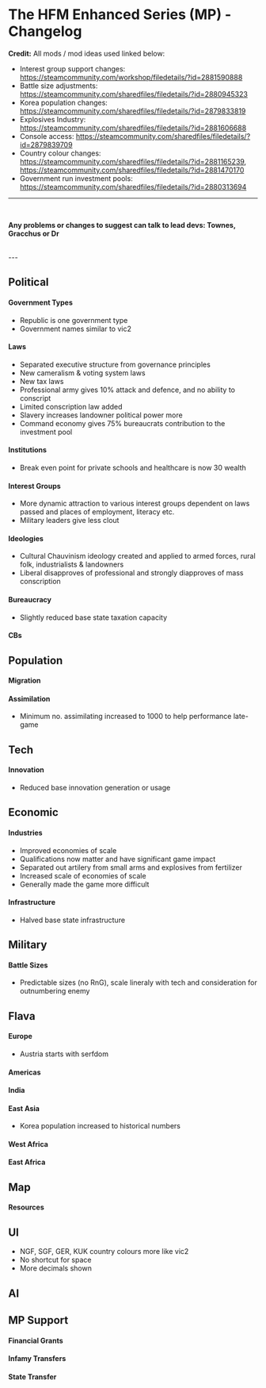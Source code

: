# The HFM Enhanced Series (MP) - Changelog


**Credit:**
All mods / mod ideas used linked below:
- Interest group support changes: https://steamcommunity.com/workshop/filedetails/?id=2881590888
- Battle size adjustments: https://steamcommunity.com/sharedfiles/filedetails/?id=2880945323
- Korea population changes: https://steamcommunity.com/sharedfiles/filedetails/?id=2879833819
- Explosives Industry: https://steamcommunity.com/sharedfiles/filedetails/?id=2881606688
- Console access: https://steamcommunity.com/sharedfiles/filedetails/?id=2879839709
- Country colour changes: https://steamcommunity.com/sharedfiles/filedetails/?id=2881165239, https://steamcommunity.com/sharedfiles/filedetails/?id=2881470170
- Government run investment pools: https://steamcommunity.com/sharedfiles/filedetails/?id=2880313694
---
<br/>

**Any problems or changes to suggest can talk to lead devs: Townes, Gracchus or Dr**

<br/>
---
<br/>

## Political
#### Government Types
- Republic is one government type
- Government names similar to vic2
#### Laws
- Separated executive structure from governance principles
- New cameralism & voting system laws
- New tax laws
- Professional army gives 10% attack and defence, and no ability to conscript
- Limited conscription law added
- Slavery increases landowner political power more
- Command economy gives 75% bureaucrats contribution to the investment pool
#### Institutions
- Break even point for private schools and healthcare is now 30 wealth
#### Interest Groups
- More dynamic attraction to various interest groups dependent on laws passed and places of employment, literacy etc.
- Military leaders give less clout
#### Ideologies
- Cultural Chauvinism ideology created and applied to armed forces, rural folk, industrialists & landowners
- Liberal disapproves of professional and strongly diapproves of mass conscription
#### Bureaucracy
- Slightly reduced base state taxation capacity
#### CBs

## Population
#### Migration
#### Assimilation
- Minimum no. assimilating increased to 1000 to help performance late-game

## Tech
#### Innovation
- Reduced base innovation generation or usage

## Economic
#### Industries
- Improved economies of scale
- Qualifications now matter and have significant game impact
- Separated out artilery from small arms and explosives from fertilizer
- Increased scale of economies of scale
- Generally made the game more difficult
#### Infrastructure
- Halved base state infrastructure

## Military
#### Battle Sizes
- Predictable sizes (no RnG), scale lineraly with tech and consideration for outnumbering enemy

## Flava
#### Europe
- Austria starts with serfdom
#### Americas
#### India
#### East Asia
- Korea population increased to historical numbers
#### West Africa
#### East Africa

## Map
#### Resources

## UI
- NGF, SGF, GER, KUK country colours more like vic2
- No shortcut for space
- More decimals shown

## AI

## MP Support
#### Financial Grants
#### Infamy Transfers
#### State Transfer